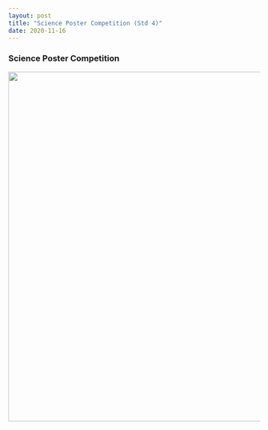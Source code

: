 ```yaml
---
layout: post
title: "Science Poster Competition (Std 4)"
date: 2020-11-16
---
```


<h3>Science Poster Competition</h3>
<center>
    <img src="{{ '/assets/img/Poster_Competition.jpeg'}}" width="700px" alt=""> 
</center>
    
